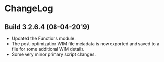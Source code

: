# ChangeLog #

## Build 3.2.6.4 (08-04-2019) ##

- Updated the Functions module.
- The post-optimization WIM file metadata is now exported and saved to a file for some additional WIM details.
- Some very minor primary script changes.
